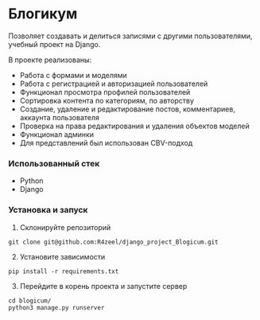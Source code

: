 # Блогикум
Позволяет создавать и делиться записями с другими пользователями, учебный проект на Django.

В проекте реализованы:
- Работа с формами и моделями
- Работа с регистрацией и авторизацией пользователей
- Функционал просмотра профилей пользователей
- Сортировка контента по категориям, по авторству
- Создание, удаление и редактирование постов, комментариев, аккаунта пользователя
- Проверка на права редактирования и удаления объектов моделей
- Функционал админки
- Для представлений был использован CBV-подход

### Использованный стек
- Python
- Django

### Установка и запуск
1. Склонируйте репозиторий
```
git clone git@github.com:R4zeel/django_project_Blogicum.git
```

2. Установите зависимости
```
pip install -r requirements.txt
```

3. Перейдите в корень проекта и запустите сервер
```
cd blogicum/
python3 manage.py runserver
```

